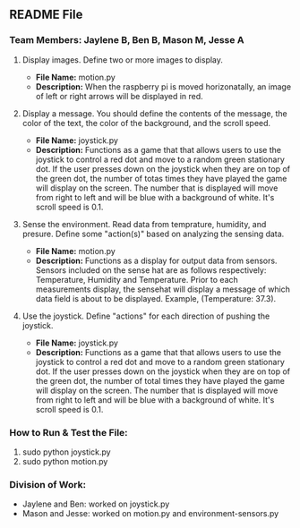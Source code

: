 ## README File
### Team Members: Jaylene B, Ben B, Mason M, Jesse A 


1. Display images. Define two or more images to display. 
    * **File Name:** motion.py
    * **Description:** When the raspberry pi is moved horizonatally, an image of left or right arrows will be displayed in red. 
    
2. Display a message. You should define the contents of the message, the color of the text, the color of the background, and the scroll speed. 
    * **File Name:** joystick.py
    * **Description:** Functions as a game that that allows users to use the joystick to control a red dot and move to a random green stationary dot. If the user presses down on the joystick when they are on top of the green dot, the number of totas times they have played the game will display on the screen. The number that is displayed will move from right to left and will be blue with a background of white. It's scroll speed is 0.1. 
    
3. Sense the environment. Read data from temprature, humidity, and presure. Define some "action(s)" based on analyzing the sensing data.
    * **File Name:** motion.py
    * **Description:** Functions as a display for output data from sensors. Sensors included on the sense hat are as follows respectively: Temperature, Humidity and Temperature. Prior to each measurements display, the sensehat will display a message of which data field is about to be displayed. Example, (Temperature: 37.3).
    
4. Use the joystick. Define "actions" for each direction of pushing the joystick.
    * **File Name:** joystick.py
    * **Description:** Functions as a game that that allows users to use the joystick to control a red dot and move to a random green stationary dot. If the user presses down on the      joystick when they are on top of the green dot, the number of total times they have played the game will display on the screen. The number that is displayed will move from right to left and will be blue with a background of white. It's scroll speed is 0.1. 

### How to Run & Test the File:
1. sudo python joystick.py
2. sudo python motion.py

### Division of Work:
* Jaylene and Ben: worked on joystick.py
* Mason and Jesse: worked on motion.py and environment-sensors.py